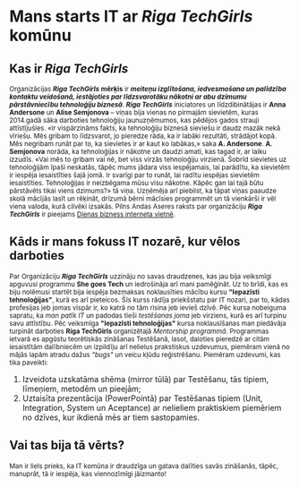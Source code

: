 # Mans starts IT ar **_Riga TechGirls_** komūnu
## Kas ir **_Riga TechGirls_**
<sub>   Organizācijas **_Riga TechGirls_** **mērķis** ir ***meiteņu izglītošana, iedvesmošana un palīdzība kontaktu veidošanā, iestājoties par līdzsvarotāku nākotni ar abu dzimumu pārstāvniecību tehnoloģiju biznesā***.
**_Riga TechGirls_** iniciatores un līdzdibinātājas ir **Anna Andersone** un **Alise Semjonova** – viņas bija vienas no pirmajām sievietēm, kuras 2014.gadā sāka darboties tehnoloģiju jaunuzņēmumos, kas pēdējos gados strauji attīstījušies. «Ir vispārzināms fakts, ka tehnoloģiju biznesā sieviešu ir daudz mazāk nekā vīriešu. Mēs gribam to līdzsvarot, jo pieredze rāda, ka ir labāki rezultāti, strādājot kopā. Mēs negribam runāt par to, ka sievietes ir ar kaut ko labākas,» saka **A. Andersone**. **A. Semjonova** norāda, ka tehnoloģijas ir nākotne un daudzi amati, kas tagad ir, ar laiku izzudīs. «Vai mēs to gribam vai nē, bet viss virzās tehnoloģiju virzienā. Šobrīd sievietes uz tehnoloģijām īpaši neskatās, tāpēc mums jādara viss iespējamais, lai parādītu, ka sievietēm ir iespēja iesaistīties šajā jomā. Ir svarīgi par to runāt, lai radītu iespējas sievietēm iesaistīties. Tehnoloģijas ir neizbēgama mūsu visu nākotne. Kāpēc gan lai tajā būtu pārstāvēts tikai viens dzimums?» tā viņa. Uzņēmēja arī piebilst, ka tāpat viņas paaudze skolā mācījās lasīt un rēķināt, drīzumā bērni mācīsies programmēt un tā vienkārši ir vēl viena valoda, kurā cilvēki izsakās. Pilns Andas Aseres raksts par organizāciju **_Riga TechGirls_** ir pieejams [Dienas bizness interneta vietnē](https://www.db.lv/zinas/preview/atklaj-riga-techgirls-kustibu-450863). </sub> 
## Kāds ir mans fokuss IT nozarē, kur vēlos darboties
<sub>Par Organizāciju **_Riga TechGirls_** uzzināju no savas draudzenes, kas jau bija veiksmīgi apguvusi programmu **She goes Tech** un iedrošināja arī mani pamēģināt. Uz to brīdi, kas es biju nolēmusi startēt bija iespēja bezmaksas noklausīties mācību kursu **"Iepazīsti tehnoloģijas"**, kurā es arī pieteicos. Šīs kurss rādīja priekšstatu par IT nozari, par to, kādas profesijas jeb jomas vispār ir, ko katrā no tām risina jeb ievieš dzīvē. Pēc kursa nobeiguma sapratu, ka *man patīk IT* un padodas tieši *testēšanas joma* jeb virziens, kurā es arī turpinu savu attīstību. Pēc veiksmīga **"Iepazīsti tehnoloģijas"** kursa noklausīšanas man piedāvāja turpināt darboties **Riga TechGirls** organizētajā *Mentorship programmā*. Programmas ietvarā es apgūstu teorētiskās zināšanas Testēšanā, lasot, daloties pieredzē ar citām iesaistītām dalībniecēm un izpildīju arī nelielus prakstiskus uzdevumus, piemēram vienā no mājās lapām atradu dažus *"bugs"* un veicu kļūdu reģistrēšanu. 
Piemēram uzdevumi, kas tika paveikti:
1. Izveidota uzskatāma shēma (mirror tūlā) par Testēšanu, tās tipiem, līmeņiem, metodēm un pieejām;
2. Uztaisīta prezentācija (PowerPointā) par Testēšanas tipiem (Unit, Integration, System un Aceptance) ar
nelieliem praktiskiem piemēriem no dzīves, kur ikdienā mēs ar tiem sastopamies.</sub>
## Vai tas bija tā vērts?
<sub>Man ir liels prieks, ka IT komūna ir draudzīga un gatava dalīties savās zināšanās, tāpēc, manuprāt, tā ir iespēja, kas viennozīmīgi jāizmanto! </sub>

